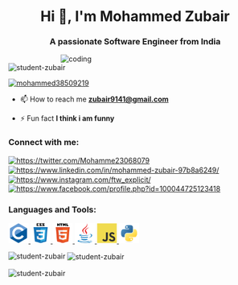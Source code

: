 <h1 align="center">Hi 👋, I'm Mohammed Zubair</h1>
<h3 align="center">A passionate Software Engineer from India</h3>

<img align="right" alt="coding" width="400" src="https://media3.giphy.com/media/qgQUggAC3Pfv687qPC/giphy.gif">

<p align="left"> <img src="https://komarev.com/ghpvc/?username=student-zubair&label=Profile%20views&color=0e75b6&style=flat" alt="student-zubair" /> </p>

<p align="left"> <a href="https://twitter.com/mohammed38509219" target="blank"><img src="https://img.shields.io/twitter/follow/mohammed38509219?logo=twitter&style=for-the-badge" alt="mohammed38509219" /></a> </p>

- 📫 How to reach me **zubair9141@gmail.com**

- ⚡ Fun fact **I think i am funny**

<h3 align="left">Connect with me:</h3>
<p align="left">
<a href="https://twitter.com/Mohamme23068079" target="blank"><img align="center" src="https://raw.githubusercontent.com/rahuldkjain/github-profile-readme-generator/master/src/images/icons/Social/twitter.svg" alt="https://twitter.com/Mohamme23068079" height="30" width="40" /></a>
<a href="https://www.linkedin.com/in/mohammed-zubair-97b8a6249/" target="blank"><img align="center" src="https://raw.githubusercontent.com/rahuldkjain/github-profile-readme-generator/master/src/images/icons/Social/linked-in-alt.svg" alt="https://www.linkedin.com/in/mohammed-zubair-97b8a6249/" height="30" width="40" /></a>
<a href="https://www.instagram.com/ftw_explicit/" target="blank"><img align="center" src="https://raw.githubusercontent.com/rahuldkjain/github-profile-readme-generator/master/src/images/icons/Social/instagram.svg" alt="https://www.instagram.com/ftw_explicit/" height="30" width="40" /></a>
<a href="https://www.facebook.com/profile.php?id=100044725123418" target="blank"><img align="center" src="https://raw.githubusercontent.com/rahuldkjain/github-profile-readme-generator/master/src/images/icons/Social/facebook.svg" alt="https://www.facebook.com/profile.php?id=100044725123418" height="30" width="40" /></a>
</p>

<h3 align="left">Languages and Tools:</h3>
<p align="left"> <a href="https://www.cprogramming.com/" target="_blank" rel="noreferrer"> <img src="https://raw.githubusercontent.com/devicons/devicon/master/icons/c/c-original.svg" alt="c" width="40" height="40"/> </a> <a href="https://www.w3schools.com/css/" target="_blank" rel="noreferrer"> <img src="https://raw.githubusercontent.com/devicons/devicon/master/icons/css3/css3-original-wordmark.svg" alt="css3" width="40" height="40"/> </a> <a href="https://www.w3.org/html/" target="_blank" rel="noreferrer"> <img src="https://raw.githubusercontent.com/devicons/devicon/master/icons/html5/html5-original-wordmark.svg" alt="html5" width="40" height="40"/> </a> <a href="https://www.java.com" target="_blank" rel="noreferrer"> <img src="https://raw.githubusercontent.com/devicons/devicon/master/icons/java/java-original.svg" alt="java" width="40" height="40"/> </a> <a href="https://developer.mozilla.org/en-US/docs/Web/JavaScript" target="_blank" rel="noreferrer"> <img src="https://raw.githubusercontent.com/devicons/devicon/master/icons/javascript/javascript-original.svg" alt="javascript" width="40" height="40"/> </a> <a href="https://www.python.org" target="_blank" rel="noreferrer"> <img src="https://raw.githubusercontent.com/devicons/devicon/master/icons/python/python-original.svg" alt="python" width="40" height="40"/> </a> </p>

<p><img align="left" src="https://github-readme-stats.vercel.app/api/top-langs?username=student-zubair&show_icons=true&locale=en&layout=compact" alt="student-zubair" /></p>

<p>&nbsp;<img align="center" src="https://github-readme-stats.vercel.app/api?username=student-zubair&show_icons=true&locale=en" alt="student-zubair" /></p>

<p><img align="center" src="https://github-readme-streak-stats.herokuapp.com/?user=student-zubair&" alt="student-zubair" /></p>

